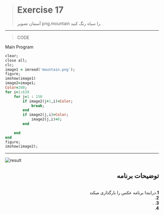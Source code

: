 > # Exercise 17
>آسمان تصویر png.mountain را سیاه رنگ کنید.
***
>CODE

Main Program
```ruby
clear;
close all;
clc;
image1 = imread('mountain.png');
figure;
imshow(image1)
image2=image1;
Color=200;
for i=1:639
    for j=1 : 150
        if image2(j+1,i)<Color;
            break;
        end
        if image2(j,i)>Color;
            image2(j,i)=0;
        end
        
    end
end
figure;
imshow(image2);
```
****
![result](https://user-images.githubusercontent.com/79658260/116663438-588c7080-a9ac-11eb-8340-9017dcbd8e3f.png)




<div dir="rtl">
<h2>توضیحات برنامه</h2> <br />
 <b>1</b>.درابتدا برنامه عکس را بارگذاری میکند<br />
<b>2</b>. <br />
<b>3</b>. .<br />
<b>4</b>.
    
</div>

